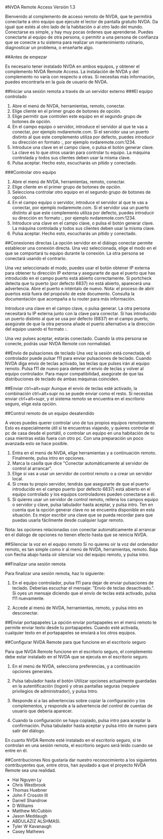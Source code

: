 #NVDA Remote Access
Versión 1.3

Bienvenido al complemento de acceso remoto de NVDA, que te permitirá conectarte a otro equipo que ejecute el lector de pantalla gratuito NVDA. Da igual que estés al otro lado de la habitación o al otro lado del mundo. Conectarse es simple, y hay muy pocas órdenes que aprenderse. Puedes conectarte al equipo de otra persona, o permitir a una persona de confianza que se conecte a tu sistema para realizar un mantenimiento rutinario, diagnosticar un problema, o enseñarte algo.

##Antes de empezar

Es necesario tener instalado NVDA en ambos equipos, y obtener el complemento NVDA Remote Access.
La instalación de NVDA y del complemento no varía con respecto a otras. Si necesitas más información, puedes encontrarla en la guía de usuario de NVDA.

##Iniciar una sesión remota a través de un servidor externo
###El equipo controlado
1. Abre el menú de NVDA, herramientas, remoto, conectar.
2. Elige cliente en el primer grupo de botones de opción.
3. Elige permitir que controlen este equipo en el segundo grupo de botones de opción.
4. En el campo equipo o servidor, introduce el servidor al que te vas a conectar, por ejemplo nvdaremote.com. Si el servidor usa un puerto distinto al que este complemento utiliza por defecto, puedes introducir su dirección en formato <equipo>:<puerto>, por ejemplo nvdaremote.com:1234.
5. Introduce una clave en el campo clave, o pulsa el botón generar clave.
La clave es lo que otros usarán para controlar tu equipo.
La máquina controlada y todos sus clientes deben usar la misma clave.
6. Pulsa aceptar. Hecho esto, escucharás un pitido y conectado.

###Controlar otro equipo
1. Abre el menú de NVDA, herramientas, remoto, conectar.
2. Elige cliente en el primer grupo de botones de opción.
3. Selecciona controlar otro equipo en el segundo grupo de botones de opción.
4. En el campo equipo o servidor, introduce el servidor al que te vas a conectar, por ejemplo nvdaremote.com. Si el servidor usa un puerto distinto al que este complemento utiliza por defecto, puedes introducir su dirección en formato <equipo>:<puerto>, por ejemplo nvdaremote.com:1234.
5. Introduce una clave en el campo clave, o pulsa el botón generar clave.
La máquina controlada y todos sus clientes deben usar la misma clave.
6. Pulsa aceptar. Hecho esto, escucharás un pitido y conectado.

##Conexiones directas
La opción servidor en el diálogo conectar permite establecer una conexión directa.
Una vez seleccionada, elige el modo en el que se comportará tu equipo durante la conexión.
La otra persona se conectará usando el contrario.

Una vez seleccionado el modo, puedes usar el botón obtener IP externa para obtener tu dirección IP externa y asegurarte de que el puerto que has introducido en el campo puerto está abierto correctamente.
Si portcheck detecta que tu puerto (por defecto 6837) no está abierto, aparecerá una advertencia.
Abre el puerto e inténtalo de nuevo.
Nota: el proceso de abrir puertos está fuera del propósito de este documento. Consulta la documentación que acompaña a tu router para más información.

Introduce una clave en el campo clave, o pulsa generar. La otra persona necesitará tu IP externa junto con la clave para conectar. Si has introducido un puerto distinto al que se usa por defecto (6837) en el campo puerto, asegúrate de que la otra persona añade el puerto alternativo a la dirección del equipo usando el formato <ip externa>:<puerto>.

Una vez pulses aceptar, estarás conectado.
Cuando la otra persona se conecte, podrás usar NVDA Remote con normalidad.

##Envío de pulsaciones de teclado
Una vez la sesión está conectada, el controlador puede pulsar f11 para enviar pulsaciones de teclado.
Cuando NVDA diga envío de teclas activado, las teclas que pulses irán al equipo remoto. Pulsa f11 de nuevo para detener el envío de teclas y volver al equipo controlador.
Para mayor compatibilidad, asegúrate de que las distribuciones de teclado de ambas máquinas coinciden.

##Enviar ctrl+alt+supr
Aunque el envío de teclas esté activado, la combinación ctrl+alt+supr no se puede enviar como el resto.
Si necesitas enviar ctrl+alt+supr, y el sistema remoto se encuentra en el escritorio seguro, elige esta opción.

##Control remoto de un equipo desatendido

A veces puedes querer controlar uno de tus propios equipos remotamente. Esto es especialmente útil si te encuentras viajando, y quieres controlar el pc de casa desde el portátil, o controlar un equipo en una habitación de tu casa mientras estás fuera con otro pc. Con una preparación un poco avanzada esto se hace posible.

1. Entra en el menú de NVDA, elige herramientas y a continuación remoto. Finalmente, pulsa intro en opciones.
2. Marca la casilla que dice "Conectar automáticamente al servidor de control al arrancar".
3. Elige si vas a usar un servidor de control remoto o a crear un servidor local.
4. Si creas tu propio servidor, tendrás que asegurarte de que el puerto introducido en el campo puerto (por defecto 6837) está abierto en el equipo controlado y los equipos controladores pueden conectarse a él.
5. Si quieres usar un servidor de control remoto, rellena los campos equipo o servidor y clave, pulsa tabulador hasta aceptar, y pulsa intro. Ten en cuenta que la opción generar clave no se encuentra disponible en esta situación. Es mejor escribir una clave que se pueda recordar para que puedas usarla fácilmente desde cualquier lugar remoto.

Nota: las opciones relacionadas con conectar automáticamente al arrancar en el diálogo de opciones no tienen efecto hasta que se reinicia NVDA.


##Silenciar la voz en el equipo remoto
Si no quieres oír la voz del ordenador remoto, es tan simple como ir al menú de NVDA, herramientas, remoto. Baja con flecha abajo hasta oír silenciar voz del equipo remoto, y pulsa intro.

##Finalizar una sesión remota

Para finalizar una sesión remota, haz lo siguiente:

1. En el equipo controlador, pulsa f11 para dejar de enviar pulsaciones de teclado. Deberías escuchar el mensaje: "Envío de teclas desactivado.". Si oyes un mensaje diciendo que el envío de teclas está activado, pulsa f11 nuevamente.

2. Accede al menú de NVDA, herramientas, remoto, y pulsa intro en desconectar.

##Enviar portapapeles
La opción enviar portapapeles en el menú remoto te permite enviar texto desde tu portapapeles.
Cuando esté activada, cualquier texto en el portapapeles se enviará a los otros equipos.

##Configurar NVDA Remote para que funcione en el escritorio seguro

Para que NVDA Remote funcione en el escritorio seguro, el complemento debe estar instalado en el NVDA que se ejecuta en el escritorio seguro.

1. En el menú de NVDA, selecciona preferencias, y a continuación opciones generales.

2. Pulsa tabulador hasta el botón Utilizar opciones actualmente guardadas en la autentificación (logon) y otras pantallas seguras (requiere privilegios de administrador), y pulsa Intro.

3. Responde sí a las advertencias sobre copiar la configuración y los complementos, y responde a la advertencia del control de cuentas de usuario que debería aparecer.

4. Cuando la configuración se haya copiado, pulsa intro para aceptar la confirmación. Pulsa tabulador hasta aceptar y pulsa intro de nuevo para salir del diálogo.

En cuanto NVDA Remote esté instalado en el escritorio seguro, si te controlan en una sesión remota,
el escritorio seguro será leído cuando se entre en él.

##Contribuciones
Nos gustaría dar nuestro reconocimiento a los siguientes contribuyentes que, entre otros, han ayudado a que el proyecto NVDA Remote sea una realidad.

* Hai Nguyen Ly
* Chris Westbrook
* Thomas Huebner
* John F Crosotn III
* Darrell Shandrow
* D Williams
* Matthew McCubbin
* Jason Meddaugh
* ABDULAZIZ ALSHMASI.
* Tyler W Kavanaugh
* Casey Mathews
